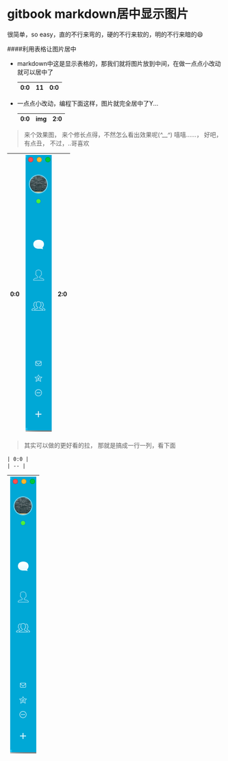 # gitbook markdown居中显示图片

很简单，so easy，直的不行来弯的，硬的不行来软的，明的不行来暗的😄


####利用表格让图片居中

- markdown中这是显示表格的，那我们就将图片放到中间，在做一点点小改动就可以居中了

    | 0:0 | 11 | 0:0 |
    | --  | -- | -- |
    
- 一点点小改动，编程下面这样，图片就完全居中了Y...


    | 0:0 | img  | 2:0 |
    | --  | :--: | --  |
    
    
> 来个效果图， 来个修长点得，不然怎么看出效果呢(*^__^*) 嘻嘻……， 好吧，有点丑， 不过，..哥喜欢


| 0:0 | ![](QQ20160509-1.png)  | 2:0 |
| --  | :--: | --  |

> 其实可以做的更好看的拉， 那就是搞成一行一列，看下面

    | 0:0 |
    | -- |


|![](QQ20160509-1.png)|
| :--: |